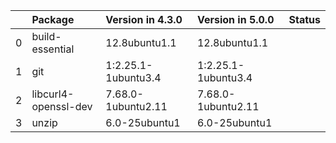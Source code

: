 <!-- markdown-link-check-disable -->

|    | Package              | Version in 4.3.0    | Version in 5.0.0    | Status   |
|---:|:---------------------|:--------------------|:--------------------|:---------|
|  0 | build-essential      | 12.8ubuntu1.1       | 12.8ubuntu1.1       |          |
|  1 | git                  | 1:2.25.1-1ubuntu3.4 | 1:2.25.1-1ubuntu3.4 |          |
|  2 | libcurl4-openssl-dev | 7.68.0-1ubuntu2.11  | 7.68.0-1ubuntu2.11  |          |
|  3 | unzip                | 6.0-25ubuntu1       | 6.0-25ubuntu1       |          |